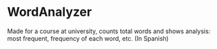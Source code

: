 WordAnalyzer
============

Made for a course at university, counts total words and shows analysis: most frequent, frequency of each word, etc. (In Spanish)
